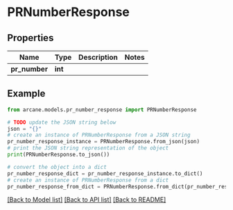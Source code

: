 # PRNumberResponse


## Properties

Name | Type | Description | Notes
------------ | ------------- | ------------- | -------------
**pr_number** | **int** |  | 

## Example

```python
from arcane.models.pr_number_response import PRNumberResponse

# TODO update the JSON string below
json = "{}"
# create an instance of PRNumberResponse from a JSON string
pr_number_response_instance = PRNumberResponse.from_json(json)
# print the JSON string representation of the object
print(PRNumberResponse.to_json())

# convert the object into a dict
pr_number_response_dict = pr_number_response_instance.to_dict()
# create an instance of PRNumberResponse from a dict
pr_number_response_from_dict = PRNumberResponse.from_dict(pr_number_response_dict)
```
[[Back to Model list]](../README.md#documentation-for-models) [[Back to API list]](../README.md#documentation-for-api-endpoints) [[Back to README]](../README.md)


